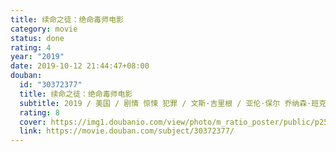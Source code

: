 ```yaml
---
title: 续命之徒：绝命毒师电影
category: movie
status: done
rating: 4
year: "2019"
date: 2019-10-12 21:44:47+08:00
douban:
  id: "30372377"
  title: 续命之徒：绝命毒师电影
  subtitle: 2019 / 美国 / 剧情 惊悚 犯罪 / 文斯·吉里根 / 亚伦·保尔 乔纳森·班克斯
  rating: 8
  cover: https://img1.doubanio.com/view/photo/m_ratio_poster/public/p2569548689.jpg
  link: https://movie.douban.com/subject/30372377/
---
```



